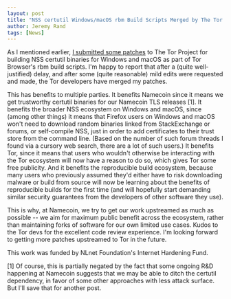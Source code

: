 ```yaml
---
layout: post
title: "NSS certutil Windows/macOS rbm Build Scripts Merged by The Tor Project"
author: Jeremy Rand
tags: [News]
---
```


As I mentioned earlier, [I submitted some patches]({{site.baseurl}}2018/09/27/2018-09-27-certutil-windows-rbm-submitted-tor-project.html) to The Tor Project for building NSS certutil binaries for Windows and macOS as part of Tor Browser's rbm build scripts.  I'm happy to report that after a (quite well-justified) delay, and after some (quite reasonable) mild edits were requested and made, the Tor developers have merged my patches.

This has benefits to multiple parties.  It benefits Namecoin since it means we get trustworthy certutil binaries for our Namecoin TLS releases [1].  It benefits the broader NSS ecosystem on Windows and macOS, since (among other things) it means that Firefox users on Windows and macOS won't need to download random binaries linked from StackExchange or forums, or self-compile NSS, just in order to add certificates to their trust store from the command line.  (Based on the number of such forum threads I found via a cursory web search, there are a lot of such users.)  It benefits Tor, since it means that users who wouldn't otherwise be interacting with the Tor ecosystem will now have a reason to do so, which gives Tor some free publicity.  And it benefits the reproducible build ecosystem, because many users who previously assumed they'd either have to risk downloading malware or build from source will now be learning about the benefits of reproducible builds for the first time (and will hopefully start demanding similar security guarantees from the developers of other software they use).

This is why, at Namecoin, we try to get our work upstreamed as much as possible -- we aim for maximum public benefit across the ecosystem, rather than maintaining forks of software for our own limited use cases.  Kudos to the Tor devs for the excellent code review experience.  I'm looking forward to getting more patches upstreamed to Tor in the future.

This work was funded by NLnet Foundation's Internet Hardening Fund.

[1] Of course, this is partially negated by the fact that some ongoing R&D happening at Namecoin suggests that we may be able to ditch the certutil dependency, in favor of some other approaches with less attack surface.  But I'll save that for another post.
